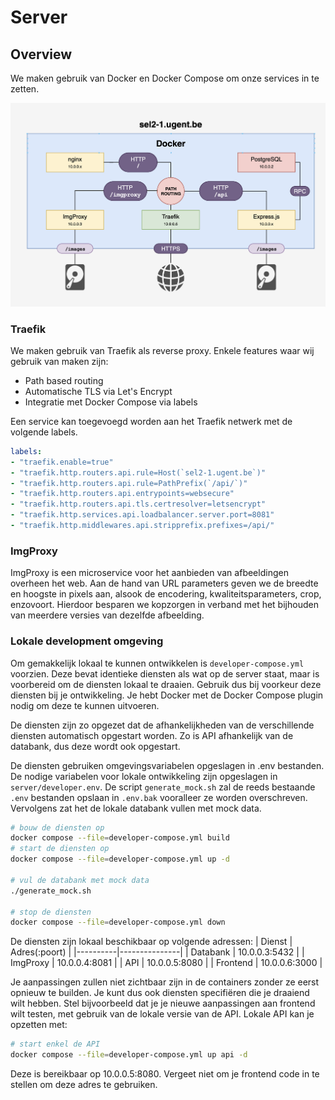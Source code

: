# Server

## Overview

We maken gebruik van Docker en Docker Compose om onze services in te zetten.

![](./architecture.png)

### Traefik

We maken gebruik van Traefik als reverse proxy. Enkele features waar wij gebruik van maken zijn:

- Path based routing
- Automatische TLS via Let's Encrypt
- Integratie met Docker Compose via labels

Een service kan toegevoegd worden aan het Traefik netwerk met de volgende labels.

```yml
labels:
- "traefik.enable=true"
- "traefik.http.routers.api.rule=Host(`sel2-1.ugent.be`)"
- "traefik.http.routers.api.rule=PathPrefix(`/api/`)"
- "traefik.http.routers.api.entrypoints=websecure"
- "traefik.http.routers.api.tls.certresolver=letsencrypt"
- "traefik.http.services.api.loadbalancer.server.port=8081"
- "traefik.http.middlewares.api.stripprefix.prefixes=/api/"
```

### ImgProxy

ImgProxy is een microservice voor het aanbieden van afbeeldingen overheen het web. Aan de hand van URL parameters geven we de breedte en hoogste in pixels aan, alsook de encodering, kwaliteitsparameters, crop, enzovoort. Hierdoor besparen we kopzorgen in verband met het bijhouden van meerdere versies van dezelfde afbeelding.


### Lokale development omgeving
Om gemakkelijk lokaal te kunnen ontwikkelen is `developer-compose.yml` voorzien. Deze bevat identieke diensten als wat op de server staat, maar is voorbereid om de diensten lokaal te draaien.
Gebruik dus bij voorkeur deze diensten bij je ontwikkeling.
Je hebt Docker met de Docker Compose plugin nodig om deze te kunnen uitvoeren.

De diensten zijn zo opgezet dat de afhankelijkheden van de verschillende diensten automatisch opgestart worden. Zo is API afhankelijk van de databank, dus deze wordt ook opgestart.

De diensten gebruiken omgevingsvariabelen opgeslagen in .env bestanden. De nodige variabelen voor lokale ontwikkeling zijn opgeslagen in `server/developer.env`.
De script `generate_mock.sh` zal de reeds bestaande `.env` bestanden opslaan in `.env.bak` vooralleer ze worden overschreven.
Vervolgens zat het de lokale databank vullen met mock data.

```bash
# bouw de diensten op
docker compose --file=developer-compose.yml build
# start de diensten op
docker compose --file=developer-compose.yml up -d

# vul de databank met mock data
./generate_mock.sh

# stop de diensten
docker compose --file=developer-compose.yml down
```

De diensten zijn lokaal beschikbaar op volgende adressen:
| Dienst   | Adres(:poort) |
|----------|---------------|
| Databank | 10.0.0.3:5432 |
| ImgProxy | 10.0.0.4:8081 |
| API      | 10.0.0.5:8080 |
| Frontend | 10.0.0.6:3000 |

Je aanpassingen zullen niet zichtbaar zijn in de containers zonder ze eerst opnieuw te builden.
Je kunt dus ook diensten specifiëren die je draaiend wilt hebben.
Stel bijvoorbeeld dat je je nieuwe aanpassingen aan frontend wilt testen, met gebruik van de lokale versie van de API. Lokale API kan je opzetten met:
```bash
# start enkel de API
docker compose --file=developer-compose.yml up api -d
```
Deze is bereikbaar op 10.0.0.5:8080. Vergeet niet om je frontend code in te stellen om deze adres te gebruiken.
